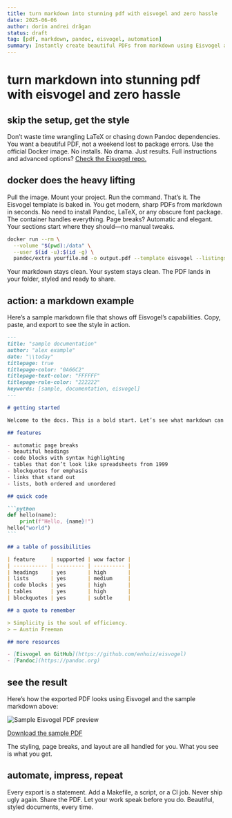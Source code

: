 ```yaml
---
title: turn markdown into stunning pdf with eisvogel and zero hassle
date: 2025-06-06
author: dorin andrei drăgan
status: draft
tag: [pdf, markdown, pandoc, eisvogel, automation]
summary: Instantly create beautiful PDFs from markdown using Eisvogel and Docker, no setup, just results.
---
```


# turn markdown into stunning pdf with eisvogel and zero hassle

## skip the setup, get the style

Don’t waste time wrangling LaTeX or chasing down Pandoc dependencies. You want a beautiful PDF, not a weekend lost to package errors. Use the official Docker image. No installs. No drama. Just results. Full instructions and advanced options? [Check the Eisvogel repo.](https://github.com/enhuiz/eisvogel)

## docker does the heavy lifting

Pull the image. Mount your project. Run the command. That’s it. The Eisvogel template is baked in. You get modern, sharp PDFs from markdown in seconds. No need to install Pandoc, LaTeX, or any obscure font package. The container handles everything. Page breaks? Automatic and elegant. Your sections start where they should—no manual tweaks.

```sh
docker run --rm \
  --volume "$(pwd):/data" \
  --user $(id -u):$(id -g) \
  pandoc/extra yourfile.md -o output.pdf --template eisvogel --listings
```

Your markdown stays clean. Your system stays clean. The PDF lands in your folder, styled and ready to share.

## action: a markdown example

Here’s a sample markdown file that shows off Eisvogel’s capabilities. Copy, paste, and export to see the style in action.

````markdown
---
title: "sample documentation"
author: "alex example"
date: "\\today"
titlepage: true
titlepage-color: "0A66C2"
titlepage-text-color: "FFFFFF"
titlepage-rule-color: "222222"
keywords: [sample, documentation, eisvogel]
---

# getting started

Welcome to the docs. This is a bold start. Let’s see what markdown can do.

## features

- automatic page breaks
- beautiful headings
- code blocks with syntax highlighting
- tables that don’t look like spreadsheets from 1999
- blockquotes for emphasis
- links that stand out
- lists, both ordered and unordered

## quick code

```python
def hello(name):
    print(f"Hello, {name}!")
hello("world")
```

## a table of possibilities

| feature     | supported | wow factor |
| ----------- | --------- | ---------- |
| headings    | yes       | high       |
| lists       | yes       | medium     |
| code blocks | yes       | high       |
| tables      | yes       | high       |
| blockquotes | yes       | subtle     |

## a quote to remember

> Simplicity is the soul of efficiency.
> — Austin Freeman

## more resources

- [Eisvogel on GitHub](https://github.com/enhuiz/eisvogel)
- [Pandoc](https://pandoc.org)
````

## see the result

Here’s how the exported PDF looks using Eisvogel and the sample markdown above:

![Sample Eisvogel PDF preview](../.assets/md-to-pdf/md-to-pdf.gif)

[Download the sample PDF](/public/md-to-pdf/sample-eisvogel.pdf)

The styling, page breaks, and layout are all handled for you. What you see is what you get.

## automate, impress, repeat

Every export is a statement. Add a Makefile, a script, or a CI job. Never ship ugly again. Share the PDF. Let your work speak before you do. Beautiful, styled documents, every time.
